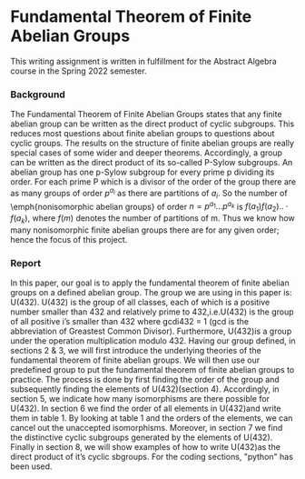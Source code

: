 # Fundamental Theorem of Finite Abelian Groups

This writing assignment is written in fulfillment for the Abstract Algebra course in the Spring 2022 semester.

### Background
The Fundamental Theorem of Finite Abelian Groups states that any finite abelian group can be written as the direct product of cyclic subgroups. This reduces most questions about finite abelian groups to questions about cyclic groups. The results on the structure of finite abelian groups are really special cases of some wider and deeper theorems. Accordingly, a group can be written as the direct product of its so-called P-Sylow subgroups. An abelian group has one p-Sylow subgroup for every prime p dividing its order. For each prime P which is a divisor of the order of the group there are as many groups of order $p^{a_i}$ as there are partitions of $a_i$. So the number of \emph{nonisomorphic abelian groups} of order $n = p^{a_1} ... p^{a_k}$ is $f(a_1)f(a_2) .. · f(a_k)$, where $f(m)$ denotes the number of partitions of m. Thus we know how many nonisomorphic finite abelian groups there are for any given order; hence the focus of this project.

### Report
In this paper, our goal is to apply the fundamental theorem of finite abelian groups on a defined abelian group. The group we are using in this paper is: U(432). U(432) is the group of all classes, each of which is a positive number smaller than 432 and relatively prime to 432,i.e.U(432) is the group of all positive i’s smaller than 432 where gcdi432 = 1 (gcd is the abbreviation of Greastest Common Divisor). Furthermore, U(432)is a group under the operation multiplication modulo 432. Having our group defined, in sections 2 & 3, we will first introduce the underlying theories of the fundamental theorem of finite abelian groups. We will then use our predefined group to put the fundamental theorem of finite abelian groups to practice. The process is done by first finding the order of the group and subsequently finding the elements of U(432)(section 4). Accordingly, in section 5, we indicate how many isomorphisms are there possible for U(432). In section 6 we find the order of all elements in U(432)and write them in table 1. By looking at table 1 and the orders of the elements, we can cancel out the unaccepted isomorphisms. Moreover, in section 7 we find the distinctive cyclic subgroups generated by the elements of U(432). Finally in section 8, we will show examples of how to write U(432)as the direct product of it’s cyclic sbgroups. For the coding sections, "python" has been used.
